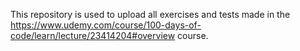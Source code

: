 This repository is used to upload all exercises and tests made in the https://www.udemy.com/course/100-days-of-code/learn/lecture/23414204#overview course.
